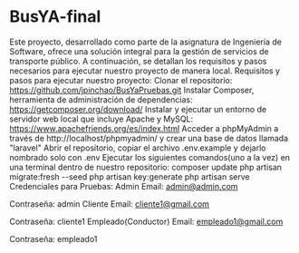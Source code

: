 # BusYA-final
Este proyecto, desarrollado como parte de la asignatura de Ingeniería de Software, ofrece una solución integral para la gestión de servicios de transporte público. A continuación, se detallan los requisitos y pasos necesarios para ejecutar nuestro proyecto de manera local.
Requisitos y pasos para ejecutar nuestro proyecto:
Clonar el repositorio: https://github.com/jpinchao/BusYaPruebas.git
Instalar Composer, herramienta de administración de dependencias: https://getcomposer.org/download/
Instalar y ejecutar un entorno de servidor web local que incluye Apache y MySQL: https://www.apachefriends.org/es/index.html
Acceder a phpMyAdmin a través de http://localhost/phpmyadmin/ y crear una base de datos llamada "laravel"
Abrir el repositorio, copiar el archivo .env.example y dejarlo nombrado solo con .env
Ejecutar los siguientes comandos(uno a la vez) en una terminal dentro de nuestro repositorio:
composer update
php artisan migrate:fresh --seed
php artisan key:generate
php artisan serve 
Credenciales para Pruebas:
Admin
Email:
admin@admin.com

Contraseña:
admin
Cliente
Email:
cliente1@gmail.com

Contraseña:
cliente1
Empleado(Conductor)
Email:
empleado1@gmail.com

Contraseña:
empleado1
